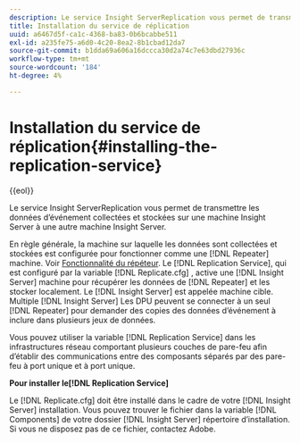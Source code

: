 ```yaml
---
description: Le service Insight ServerReplication vous permet de transmettre les données d’événement collectées et stockées sur une machine Insight Server à une autre machine Insight Server.
title: Installation du service de réplication
uuid: a6467d5f-ca1c-4368-ba83-0b6bcabbe511
exl-id: a235fe75-a6d0-4c20-8ea2-8b1cbad12da7
source-git-commit: b1dda69a606a16dccca30d2a74c7e63dbd27936c
workflow-type: tm+mt
source-wordcount: '184'
ht-degree: 4%

---
```


# Installation du service de réplication{#installing-the-replication-service}

{{eol}}

Le service Insight ServerReplication vous permet de transmettre les données d’événement collectées et stockées sur une machine Insight Server à une autre machine Insight Server.

En règle générale, la machine sur laquelle les données sont collectées et stockées est configurée pour fonctionner comme une [!DNL Repeater] machine. Voir [Fonctionnalité du répéteur](../../../home/c-inst-svr/c-rptr-fntly/c-rptr-fntly.md). Le [!DNL Replication Service], qui est configuré par la variable [!DNL Replicate.cfg] , active une [!DNL Insight Server] machine pour récupérer les données de [!DNL Repeater] et les stocker localement. Le [!DNL Insight Server] est appelée machine cible. Multiple [!DNL Insight Server] Les DPU peuvent se connecter à un seul [!DNL Repeater] pour demander des copies des données d’événement à inclure dans plusieurs jeux de données.

Vous pouvez utiliser la variable [!DNL Replication Service] dans les infrastructures réseau comportant plusieurs couches de pare-feu afin d’établir des communications entre des composants séparés par des pare-feu à port unique et à port unique.

**Pour installer le[!DNL Replication Service]**

Le [!DNL Replicate.cfg] doit être installé dans le cadre de votre [!DNL Insight Server] installation. Vous pouvez trouver le fichier dans la variable [!DNL Components] de votre dossier [!DNL Insight Server] répertoire d’installation. Si vous ne disposez pas de ce fichier, contactez Adobe.
